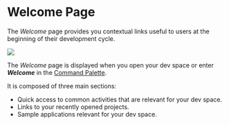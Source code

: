 <!-- loio28f418e485e54eda828bb0ce0572dbff -->

# Welcome Page

The *Welcome* page provides you contextual links useful to users at the beginning of their development cycle.

![](images/Welcome_page_a9949b9.png)

The *Welcome* page is displayed when you open your dev space or enter ***Welcome*** in the [Command Palette](https://help.sap.com/products/SAP%20Business%20Application%20Studio/9d1db9835307451daa8c930fbd9ab264/78788bf69e7c4834a2d3411b10c5d84a.html?version=Cloud).

It is composed of three main sections:

-   Quick access to common activities that are relevant for your dev space.
-   Links to your recently opened projects.
-   Sample applications relevant for your dev space.

